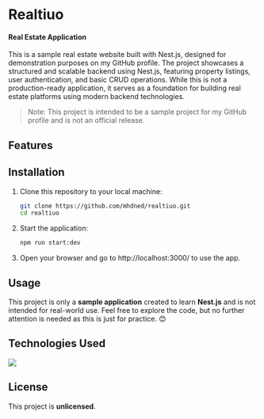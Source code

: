 # Realtiuo

#### Real Estate Application

This is a sample real estate website built with Nest.js, designed for demonstration purposes on my GitHub profile. The project showcases a structured and scalable backend using Nest.js, featuring property listings, user authentication, and basic CRUD operations. While this is not a production-ready application, it serves as a foundation for building real estate platforms using modern backend technologies.

> Note: This project is intended to be a sample project for my GitHub profile and is not an official release.

## Features

## Installation

1. Clone this repository to your local machine:

   ```bash
   git clone https://github.com/mhdned/realtiuo.git
   cd realtiuo
   ```

2. Start the application:

   ```bash
   npm run start:dev
   ```

3. Open your browser and go to http://localhost:3000/ to use the app.

## Usage

This project is only a **sample application** created to learn **Nest.js** and is not intended for real-world use. Feel free to explore the code, but no further attention is needed as this is just for practice. 😊

## Technologies Used

<p align="left">
  <a href="https://skillicons.dev">
    <img src="https://skillicons.dev/icons?i=nodejs,npm,nestjs,postgresql,ts,jest," />
  </a>
</p>

## License

This project is **unlicensed**.
